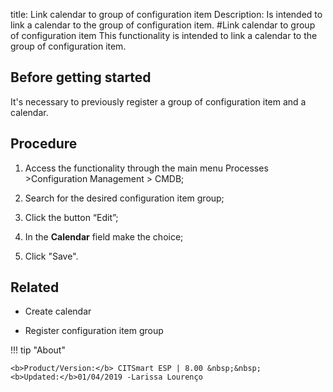 title: Link calendar to group of configuration item
Description: Is intended to link a calendar to the group of configuration item.
#Link calendar to group of configuration item
This functionality is intended to link a calendar to the group of configuration item.

Before getting started
--------------------------

It's necessary to previously register a group of configuration item and a
calendar.

Procedure
-------------

1.  Access the functionality through the main menu Processes \>Configuration
    Management \> CMDB;

2.  Search for the desired configuration item group;

3.  Click the button “Edit”;

4.  In the **Calendar** field make the choice;

5.  Click "Save".

Related
-----------

-   Create calendar

-   Register configuration item group

!!! tip "About"

    <b>Product/Version:</b> CITSmart ESP | 8.00 &nbsp;&nbsp;
    <b>Updated:</b>01/04/2019 -Larissa Lourenço

